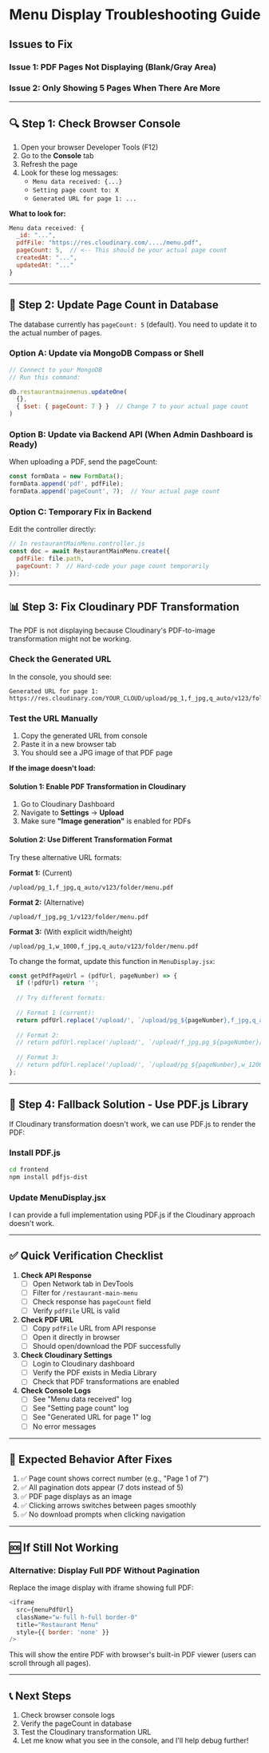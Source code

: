 # Menu Display Troubleshooting Guide

## Issues to Fix

### Issue 1: PDF Pages Not Displaying (Blank/Gray Area)
### Issue 2: Only Showing 5 Pages When There Are More

---

## 🔍 **Step 1: Check Browser Console**

1. Open your browser Developer Tools (F12)
2. Go to the **Console** tab
3. Refresh the page
4. Look for these log messages:
   - `Menu data received: {...}`
   - `Setting page count to: X`
   - `Generated URL for page 1: ...`

**What to look for:**
```javascript
Menu data received: {
  _id: "...",
  pdfFile: "https://res.cloudinary.com/..../menu.pdf",
  pageCount: 5,  // <-- This should be your actual page count
  createdAt: "...",
  updatedAt: "..."
}
```

---

## 🔧 **Step 2: Update Page Count in Database**

The database currently has `pageCount: 5` (default). You need to update it to the actual number of pages.

### Option A: Update via MongoDB Compass or Shell

```javascript
// Connect to your MongoDB
// Run this command:

db.restaurantmainmenus.updateOne(
  {},
  { $set: { pageCount: 7 } }  // Change 7 to your actual page count
)
```

### Option B: Update via Backend API (When Admin Dashboard is Ready)

When uploading a PDF, send the pageCount:
```javascript
const formData = new FormData();
formData.append('pdf', pdfFile);
formData.append('pageCount', 7);  // Your actual page count
```

### Option C: Temporary Fix in Backend

Edit the controller directly:
```javascript
// In restaurantMainMenu.controller.js
const doc = await RestaurantMainMenu.create({ 
  pdfFile: file.path, 
  pageCount: 7  // Hard-code your page count temporarily
});
```

---

## 📊 **Step 3: Fix Cloudinary PDF Transformation**

The PDF is not displaying because Cloudinary's PDF-to-image transformation might not be working.

### Check the Generated URL

In the console, you should see:
```
Generated URL for page 1: https://res.cloudinary.com/YOUR_CLOUD/upload/pg_1,f_jpg,q_auto/v123/folder/menu.pdf
```

### Test the URL Manually

1. Copy the generated URL from console
2. Paste it in a new browser tab
3. You should see a JPG image of that PDF page

**If the image doesn't load:**

#### Solution 1: Enable PDF Transformation in Cloudinary

1. Go to Cloudinary Dashboard
2. Navigate to **Settings** → **Upload**
3. Make sure **"Image generation"** is enabled for PDFs

#### Solution 2: Use Different Transformation Format

Try these alternative URL formats:

**Format 1:** (Current)
```
/upload/pg_1,f_jpg,q_auto/v123/folder/menu.pdf
```

**Format 2:** (Alternative)
```
/upload/f_jpg,pg_1/v123/folder/menu.pdf
```

**Format 3:** (With explicit width/height)
```
/upload/pg_1,w_1000,f_jpg,q_auto/v123/folder/menu.pdf
```

To change the format, update this function in `MenuDisplay.jsx`:

```javascript
const getPdfPageUrl = (pdfUrl, pageNumber) => {
  if (!pdfUrl) return '';
  
  // Try different formats:
  
  // Format 1 (current):
  return pdfUrl.replace('/upload/', `/upload/pg_${pageNumber},f_jpg,q_auto/`);
  
  // Format 2:
  // return pdfUrl.replace('/upload/', `/upload/f_jpg,pg_${pageNumber}/`);
  
  // Format 3:
  // return pdfUrl.replace('/upload/', `/upload/pg_${pageNumber},w_1200,f_jpg,q_auto/`);
};
```

---

## 🎯 **Step 4: Fallback Solution - Use PDF.js Library**

If Cloudinary transformation doesn't work, we can use PDF.js to render the PDF:

### Install PDF.js

```bash
cd frontend
npm install pdfjs-dist
```

### Update MenuDisplay.jsx

I can provide a full implementation using PDF.js if the Cloudinary approach doesn't work.

---

## ✅ **Quick Verification Checklist**

1. **Check API Response**
   - [ ] Open Network tab in DevTools
   - [ ] Filter for `/restaurant-main-menu`
   - [ ] Check response has `pageCount` field
   - [ ] Verify `pdfFile` URL is valid

2. **Check PDF URL**
   - [ ] Copy `pdfFile` URL from API response
   - [ ] Open it directly in browser
   - [ ] Should open/download the PDF successfully

3. **Check Cloudinary Settings**
   - [ ] Login to Cloudinary dashboard
   - [ ] Verify the PDF exists in Media Library
   - [ ] Check that PDF transformations are enabled

4. **Check Console Logs**
   - [ ] See "Menu data received" log
   - [ ] See "Setting page count" log
   - [ ] See "Generated URL for page 1" log
   - [ ] No error messages

---

## 🚀 **Expected Behavior After Fixes**

1. ✅ Page count shows correct number (e.g., "Page 1 of 7")
2. ✅ All pagination dots appear (7 dots instead of 5)
3. ✅ PDF page displays as an image
4. ✅ Clicking arrows switches between pages smoothly
5. ✅ No download prompts when clicking navigation

---

## 🆘 **If Still Not Working**

### Alternative: Display Full PDF Without Pagination

Replace the image display with iframe showing full PDF:

```javascript
<iframe
  src={menuPdfUrl}
  className="w-full h-full border-0"
  title="Restaurant Menu"
  style={{ border: 'none' }}
/>
```

This will show the entire PDF with browser's built-in PDF viewer (users can scroll through all pages).

---

## 📞 **Next Steps**

1. Check browser console logs
2. Verify the pageCount in database
3. Test the Cloudinary transformation URL
4. Let me know what you see in the console, and I'll help debug further!

